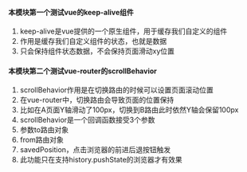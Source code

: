 #### 本模块第一个测试vue的keep-alive组件

1. keep-alive是vue提供的一个原生组件，用于缓存我们自定义的组件
2. 作用是缓存我们自定义组件的状态，也就是数据
3. 只会保持组件状态数据，不会保持页面滑动xy位置

#### 本模块第二个测试vue-router的scrollBehavior

1. scrollBehavior作用是在切换路由的时候可以设置页面滚动位置
2. 在vue-router中，切换路由会导致页面的位置保持
3. 比如在A页面Y轴滑动了100px，切换到B路由此时依然Y轴会保留100px
4. scrollBehavior是一个回调函数接受3个参数
5. 参数to路由对象
6. from路由对象
7. savedPosition，点击浏览器的前进后退按钮触发
8. 此功能只在支持history.pushState的浏览器才有效果